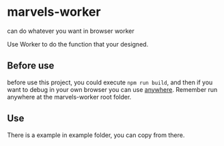 # marvels-worker
can do whatever you want in browser worker

Use Worker to do the function that your designed.

## Before use
before use this project, you could execute `npm run build`, and then if you want to debug in your own browser you can use [anywhere](https://www.npmjs.com/package/anywhere). Remember run anywhere at the marvels-worker root folder.

## Use
There is a example in example folder, you can copy from there.

